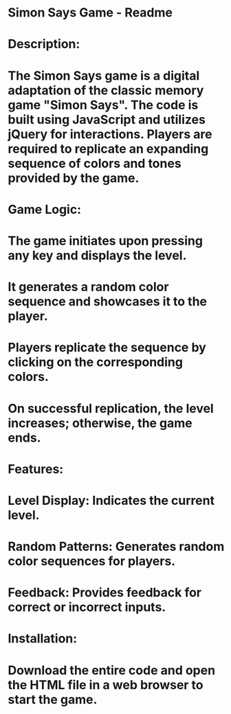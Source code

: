 # Simon Says Game - Readme

# Description:

# The Simon Says game is a digital adaptation of the classic memory game "Simon Says". The code is built using JavaScript and utilizes jQuery for interactions. Players are required to replicate an expanding sequence of colors and tones provided by the game.

# Game Logic:

# The game initiates upon pressing any key and displays the level.
# It generates a random color sequence and showcases it to the player.
# Players replicate the sequence by clicking on the corresponding colors.
# On successful replication, the level increases; otherwise, the game ends.

# Features:

# Level Display: Indicates the current level.
# Random Patterns: Generates random color sequences for players.
# Feedback: Provides feedback for correct or incorrect inputs.

# Installation:

# Download the entire code and open the HTML file in a web browser to start the game.